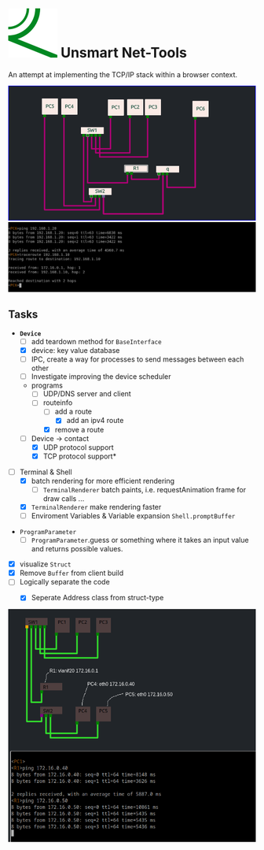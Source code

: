 #  ![](./assets/brand.svg) Unsmart Net-Tools

An attempt at implementing the TCP/IP stack within a browser context.

![](./assets/Screenshot%202025-07-01%20at%2012-38-13%20Unsmart%20Net-Tools.png)
![](./assets/Screenshot%202025-07-01%20at%2012-38-18%20Unsmart%20Net-Tools.png)

## Tasks

- **`Device`**
  - [ ] add teardown method for `BaseInterface`
  - [x] device: key value database
  - [ ] IPC, create a way for processes to send messages between each other
  - [ ] Investigate improving the device scheduler
  - programs
    - [ ] UDP/DNS server and client
    - [ ] routeinfo
      - [ ] add a route
        - [x] add an ipv4 route
      - [x] remove a route
  - [ ] Device -> contact
    - [x] UDP protocol support
    - [x] TCP protocol support*
- [ ] Terminal & Shell
  - [x] batch rendering for more efficient rendering
    - [ ] `TerminalRenderer` batch paints, i.e. requestAnimation frame for draw calls ...
  - [x] `TerminalRenderer` make rendering faster
  - [ ] Enviroment Variables & Variable expansion `Shell.promptBuffer`
- `ProgramParameter`
  - [ ] `ProgramParameter`.guess or something where it takes an input value and returns possible values.
- [x] visualize `Struct`
- [x] Remove `Buffer` from client build
- [ ] Logically separate the code
  - [x] Seperate Address class from struct-type



![a picture of the view network-map.tsx](./assets/Screenshot_20240209_124926.png)

